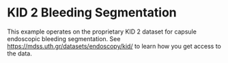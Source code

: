 # KID 2 Bleeding Segmentation

This example operates on the proprietary KID 2 dataset for capsule endoscopic bleeding segmentation.
See https://mdss.uth.gr/datasets/endoscopy/kid/ to learn how you get access to the data.
